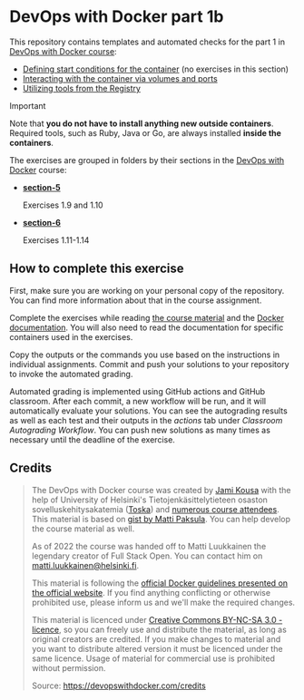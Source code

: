 # DevOps with Docker part 1b

This repository contains templates and automated checks for the part 1 in [DevOps with Docker course](https://devopswithdocker.com/):

* [Defining start conditions for the container](https://devopswithdocker.com/part-1/section-4) (no exercises in this section)
* [Interacting with the container via volumes and ports](https://devopswithdocker.com/part-1/section-5)
* [Utilizing tools from the Registry](https://devopswithdocker.com/part-1/section-6)

> [!IMPORTANT]
> Note that **you do not have to install anything new outside containers**. Required tools, such as Ruby, Java or Go, are always installed **inside the containers**.


The exercises are grouped in folders by their sections in the [DevOps with Docker](https://devopswithdocker.com) course:

* [**section-5**](./section-5/)

    Exercises 1.9 and 1.10

* [**section-6**](./section-6/)

    Exercises 1.11-1.14


## How to complete this exercise

First, make sure you are working on your personal copy of the repository. You can find more information about that in the course assignment.

Complete the exercises while reading [the course material](https://devopswithdocker.com/) and the [Docker documentation](https://docs.docker.com/). You will also need to read the documentation for specific containers used in the exercises.

Copy the outputs or the commands you use based on the instructions in individual assignments. Commit and push your solutions to your repository to invoke the automated grading.

Automated grading is implemented using GitHub actions and GitHub classroom. After each commit, a new workflow will be run, and it will automatically evaluate your solutions. You can see the autograding results as well as each test and their outputs in the *actions* tab under *Classroom Autograding Workflow*. You can push new solutions as many times as necessary until the deadline of the exercise.


## Credits

> The DevOps with Docker course was created by [Jami Kousa](https://github.com/jakousa) with the help of University of Helsinki's Tietojenkäsittelytieteen osaston sovelluskehitysakatemia ([Toska](https://toska.dev)) and [numerous course attendees](https://github.com/docker-hy/docker-hy.github.io/graphs/contributors). This material is based on [gist by Matti Paksula](https://gist.github.com/matti/0b44eb865d70d98ffe0351fd8e6fa35d). You can help develop the course material as well.
>
> As of 2022 the course was handed off to Matti Luukkainen the legendary creator of Full Stack Open. You can contact him on matti.luukkainen@helsinki.fi.
>
> This material is following the [official Docker guidelines presented on the official website](https://www.docker.com/legal/trademark-guideline). If you find anything conflicting or otherwise prohibited use, please inform us and we'll make the required changes.
>
> This material is licenced under [Creative Commons BY-NC-SA 3.0 -licence](http://creativecommons.org/licenses/by-nc-sa/3.0/), so you can freely use and distribute the material, as long as original creators are credited. If you make changes to material and you want to distribute altered version it must be licenced under the same licence. Usage of material for commercial use is prohibited without permission.
>
> Source: https://devopswithdocker.com/credits
